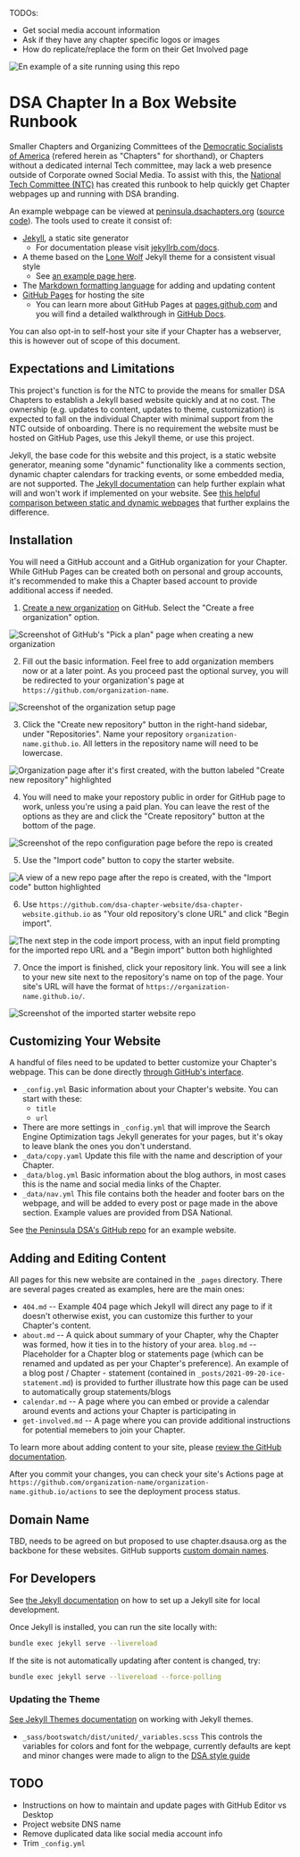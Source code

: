 TODOs:

* Get social media account information
* Ask if they have any chapter specific logos or images
* How do replicate/replace the form on their Get Involved page

![En example of a site running using this repo](readme-assets/thumbnail.png)

# DSA Chapter In a Box Website Runbook

Smaller Chapters and Organizing Committees of the [Democratic Socialists of America](https://www.dsausa.org/) (refered herein as "Chapters" for shorthand), or Chapters without a dedicated internal Tech committee, may lack a web presence outside of Corporate owned Social Media. To assist with this, the [National Tech Committee (NTC)](https://tech.dsausa.org/) has created this runbook to help quickly get Chapter webpages up and running with DSA branding.

An example webpage can be viewed at [peninsula.dsachapters.org](https://peninsula.dsachapters.org/) ([source code](https://github.com/peninsuladsa-ntc/peninsuladsa-ntc.github.io)). The tools used to create it consist of:

- [Jekyll](https://jekyllrb.com/), a static site generator
    - For documentation please visit [jekyllrb.com/docs](https://jekyllrb.com/docs).
- A theme based on the [Lone Wolf](https://github.com/manid2/lone-wolf-theme) Jekyll theme for a consistent visual style
    - See [an example page here](https://manid2.github.io/lone-wolf-theme/).
- The [Markdown formatting language](https://daringfireball.net/projects/markdown/basics) for adding and updating content
- [GitHub Pages](https://docs.github.com/en/pages) for hosting the site
    - You can learn more about GitHub Pages at [pages.github.com](https://pages.github.com/) and you will find a detailed walkthrough in [GitHub Docs](https://docs.github.com/en/pages).

You can also opt-in to self-host your site if your Chapter has a webserver, this is however out of scope of this document.

## Expectations and Limitations

This project's function is for the NTC to provide the means for smaller DSA Chapters to establish a Jekyll based website quickly and at no cost. The ownership (e.g. updates to content, updates to theme, customization) is expected to fall on the individual Chapter with minimal support from the NTC outside of onboarding. There is no requirement the website must be hosted on GitHub Pages, use this Jekyll theme, or use this project.

Jekyll, the base code for this website and this project, is a static website generator, meaning some "dynamic" functionality like a comments section, dynamic chapter calendars for tracking events, or some embedded media, are not supported. The [Jekyll documentation](https://jekyllrb.com/docs) can help further explain what will and won't work if implemented on your website. See [this helpful comparison between static and dynamic webpages](https://about.gitlab.com/blog/2016/06/03/ssg-overview-gitlab-pages-part-1-dynamic-x-static/) that further explains the difference.

## Installation

You will need a GitHub account and a GitHub organization for your Chapter. While GitHub Pages can be created both on personal and group accounts, it's recommended to make this a Chapter based account to provide additional access if needed.

1. [Create a new organization](https://github.com/organizations/plan) on GitHub. Select the "Create a free organization" option.

![Screenshot of GitHub's "Pick a plan" page when creating a new organization](readme-assets/create-organization.png)

2. Fill out the basic information. Feel free to add organization members now or at a later point. As you proceed past the optional survey, you will be redirected to your organization's page at `https://github.com/organization-name`.

![Screenshot of the organization setup page](readme-assets/create-organization-details.png)

3. Click the "Create new repository" button in the right-hand sidebar, under "Repositories". Name your repository `organization-name.github.io`. All letters in the repository name will need to be lowercase.

![Organization page after it's first created, with the button labeled "Create new repository" highlighted](readme-assets/create-new-repo.png)

4. You will need to make your repostory public in order for GitHub page to work, unless you're using a paid plan. You can leave the rest of the options as they are and click the "Create repository" button at the bottom of the page.

![Screenshot of the repo configuration page before the repo is created](readme-assets/create-new-repo-details.png)

5. Use the "Import code" button to copy the starter website.

![A view of a new repo page after the repo is created, with the "Import code" button highlighted](readme-assets/import-starter-site.png)

6. Use `https://github.com/dsa-chapter-website/dsa-chapter-website.github.io` as "Your old repository's clone URL" and click "Begin import".

![The next step in the code import process, with an input field prompting for the imported repo URL and a "Begin import" button both highlighted](readme-assets/import-starter-site-begin-import.png)

7. Once the import is finished, click your repository link. You will see a link to your new site next to the repository's name on top of the page. Your site's URL will have the format of `https://organization-name.github.io/`.

![Screenshot of the imported starter website repo](readme-assets/site-preview.png)

## Customizing Your Website

A handful of files need to be updated to better customize your Chapter's webpage. This can be done directly [through GitHub's interface](https://docs.github.com/en/repositories/working-with-files/managing-files/editing-files).

- `_config.yml` Basic information about your Chapter's website. You can start with these:
    - `title`
    - `url`
- There are more settings in `_config.yml` that will improve the Search Engine Optimization tags Jekyll generates for your pages, but it's okay to leave blank the ones you don't understand.
- `_data/copy.yaml` Update this file with the name and description of your Chapter.
- `_data/blog.yml` Basic information about the blog authors, in most cases this is the name and social media links of the Chapter.
- `_data/nav.yml` This file contains both the header and footer bars on the webpage, and will be added to every post or page made in the above section. Example values are provided from DSA National.  

See [the Peninsula DSA's GitHub repo](https://github.com/peninsuladsa-ntc/peninsuladsa-ntc.github.io) for an example website.

## Adding and Editing Content

All pages for this new website are contained in the `_pages` directory. There are several pages created as examples, here are the main ones:
- `404.md` -- Example 404 page which Jekyll will direct any page to if it doesn't otherwise exist, you can customize this further to your Chapter's content.
- `about.md` -- A quick about summary of your Chapter, why the Chapter was formed, how it ties in to the history of your area.
`blog.md` -- Placeholder for a Chapter blog or statements page (which can be renamed and updated as per your Chapter's preference). An example of a blog post / Chapter - statement (contained in `_posts/2021-09-20-ice-statement.md`) is provided to further illustrate how this page can be used to automatically group statements/blogs
- `calendar.md` -- A page where you can embed or provide a calendar around events and actions your Chapter is participating in
- `get-involved.md` -- A page where you can provide additional instructions for potential memebers to join your Chapter.

To learn more about adding content to your site, please [review the GitHub documentation](https://docs.github.com/en/pages/setting-up-a-github-pages-site-with-jekyll/adding-content-to-your-github-pages-site-using-jekyll).

After you commit your changes, you can check your site's Actions page at `https://github.com/organization-name/organization-name.github.io/actions` to see the deployment process status.

## Domain Name

TBD, needs to be agreed on but proposed to use chapter.dsausa.org as the backbone for these websites. GitHub supports [custom domain names](https://docs.github.com/en/pages/configuring-a-custom-domain-for-your-github-pages-site).

## For Developers

See [the Jekyll documentation](https://jekyllrb.com/docs/) on how to set up a Jekyll site for local development.

Once Jekyll is installed, you can run the site locally with:

```sh
bundle exec jekyll serve --livereload
```

If the site is not automatically updating after content is changed, try:

```sh
bundle exec jekyll serve --livereload --force-polling
```

### Updating the Theme

[See Jekyll Themes documentation](https://jekyllrb.com/docs/themes/) on working with Jekyll themes.

- `_sass/bootswatch/dist/united/_variables.scss` This controls the variables for colors and font for the webpage, currently defaults are kept and minor changes were made to align to the [DSA style guide](https://design.dsausa.org/national-identity/color-palette/)

## TODO

- Instructions on how to maintain and update pages with GitHub Editor vs Desktop
- Project website DNS name
- Remove duplicated data like social media account info
- Trim `_config.yml`
